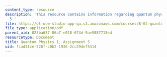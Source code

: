 ```yaml
---
content_type: resource
description: 'This resource contains information regarding quantum physics: Assignment
  5.'
file: https://ol-ocw-studio-app-qa.s3.amazonaws.com/courses/8-04-quantum-physics-i-spring-2016/fcad31ce526fc0b219362cc29def5314_MIT8_04S16_ps5_2016.pdf
file_type: application/pdf
parent_uid: 023ba687-86a7-e018-674d-9ae5887715ed
resourcetype: Document
title: Quantum Physics I, Assignment 5
uid: fcad31ce-526f-c0b2-1936-2cc29def5314
---
```

